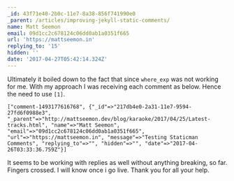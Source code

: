 ```yaml
---
_id: 43f71e40-2b0c-11e7-8a38-856f741990e0
_parent: /articles/improving-jekyll-static-comments/
name: Matt Seemon
email: 09d1cc2c678124c06dd0ab1a0351f665
url: 'https://mattseemon.in'
replying_to: '15'
hidden: ''
date: '2017-04-27T05:42:14.324Z'
---
```


Ultimately it boiled down to the fact that since `where_exp` was not working for
me. With my approach I was receiving each comment as below. Hence the need to
use `[1]`.

```
["comment-1493177616768", {"_id"=>"217db4e0-2a31-11e7-9594-27fd6f0988e3", "_parent"=>"http://mattseemon.dev/blog/karaoke/2017/04/25/Latest-tracks.html", "name"=>"Matt Seemon", "email"=>"09d1cc2c678124c06dd0ab1a0351f665", "url"=>"https://mattseemon.in", "message"=>"Testing Staticman Comments", "replying_to"=>"", "hidden"=>"", "date"=>"2017-04-26T03:33:36.759Z"}]
```

It seems to be working with replies as well without anything breaking, so far.
Fingers crossed. I will know once i go live. Thank you for all your help.
